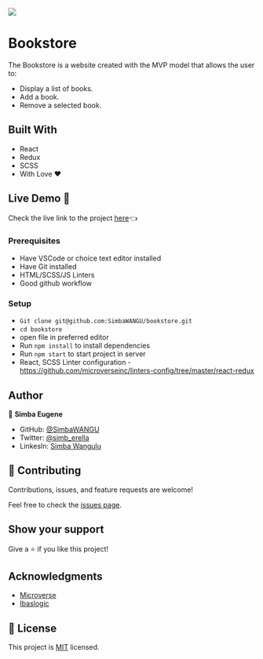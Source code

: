 ![](https://img.shields.io/badge/Microverse-blueviolet)

# Bookstore

The Bookstore is a website created with the MVP model that allows the user to:

- Display a list of books.
- Add a book.
- Remove a selected book.

## Built With

- React
- Redux
- SCSS
- With Love ❤️

## Live Demo 🔗

Check the live link to the project [here](https://bookstor-e.herokuapp.com/)👈

### Prerequisites

- Have VSCode or choice text editor installed
- Have Git installed
- HTML/SCSS/JS Linters
- Good github workflow
  

### Setup
- `Git clone git@github.com:SimbaWANGU/bookstore.git`
- `cd bookstore`
- open file in preferred editor
- Run `npm install` to install dependencies
- Run `npm start` to start project in server 
- React, SCSS Linter configuration - https://github.com/microverseinc/linters-config/tree/master/react-redux


## Author
🧑  **Simba Eugene**

- GitHub: [@SimbaWANGU](https://github.com/SimbaWANGU)
- Twitter: [@simb_erella](https://twitter.com/simb_erella)
- LinkesIn: [Simba Wangulu](https://www.linkedin.com/in/simba-wangulu/)

## 🤝 Contributing

Contributions, issues, and feature requests are welcome!

Feel free to check the [issues page](../../issues/).

## Show your support

Give a ⭐️ if you like this project!

## Acknowledgments

- [Microverse](https://github.com/microverseinc)
- [Ibaslogic](https://github.com/ibaslogic)

## 📝 License

This project is [MIT](./MIT.md) licensed.
